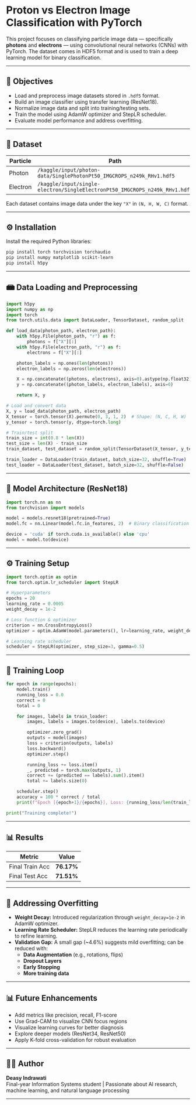 # Proton vs Electron Image Classification with PyTorch

This project focuses on classifying particle image data — specifically **photons** and **electrons** — using convolutional neural networks (CNNs) with PyTorch. The dataset comes in HDF5 format and is used to train a deep learning model for binary classification.

---

## 🧠 Objectives

- Load and preprocess image datasets stored in `.hdf5` format.
- Build an image classifier using transfer learning (ResNet18).
- Normalize image data and split into training/testing sets.
- Train the model using AdamW optimizer and StepLR scheduler.
- Evaluate model performance and address overfitting.

---

## 📁 Dataset

| Particle | Path |
|----------|------|
| Photon   | `/kaggle/input/photon-data/SinglePhotonPt50_IMGCROPS_n249k_RHv1.hdf5` |
| Electron | `/kaggle/input/single-electron/SingleElectronPt50_IMGCROPS_n249k_RHv1.hdf5` |

Each dataset contains image data under the key `"X"` in `(N, H, W, C)` format.

---

## ⚙️ Installation

Install the required Python libraries:

```bash
pip install torch torchvision torchaudio
pip install numpy matplotlib scikit-learn
pip install h5py
```

---

## 📾 Data Loading and Preprocessing

```python
import h5py
import numpy as np
import torch
from torch.utils.data import DataLoader, TensorDataset, random_split

def load_data(photon_path, electron_path):
    with h5py.File(photon_path, "r") as f:
        photons = f["X"][:]
    with h5py.File(electron_path, "r") as f:
        electrons = f["X"][:]

    photon_labels = np.ones(len(photons))
    electron_labels = np.zeros(len(electrons))

    X = np.concatenate((photons, electrons), axis=0).astype(np.float32) / 255.0
    y = np.concatenate((photon_labels, electron_labels), axis=0)

    return X, y

# Load and convert data
X, y = load_data(photon_path, electron_path)
X_tensor = torch.tensor(X).permute(0, 3, 1, 2)  # Shape: (N, C, H, W)
y_tensor = torch.tensor(y, dtype=torch.long)

# Train/test split
train_size = int(0.8 * len(X))
test_size = len(X) - train_size
train_dataset, test_dataset = random_split(TensorDataset(X_tensor, y_tensor), [train_size, test_size])

train_loader = DataLoader(train_dataset, batch_size=32, shuffle=True)
test_loader = DataLoader(test_dataset, batch_size=32, shuffle=False)
```

---

## 🧠 Model Architecture (ResNet18)

```python
import torch.nn as nn
from torchvision import models

model = models.resnet18(pretrained=True)
model.fc = nn.Linear(model.fc.in_features, 2)  # Binary classification

device = 'cuda' if torch.cuda.is_available() else 'cpu'
model = model.to(device)
```

---

## ⚙️ Training Setup

```python
import torch.optim as optim
from torch.optim.lr_scheduler import StepLR

# Hyperparameters
epochs = 20
learning_rate = 0.0005
weight_decay = 1e-2

# Loss function & optimizer
criterion = nn.CrossEntropyLoss()
optimizer = optim.AdamW(model.parameters(), lr=learning_rate, weight_decay=weight_decay)

# Learning rate scheduler
scheduler = StepLR(optimizer, step_size=3, gamma=0.5)
```

---

## 🚀 Training Loop

```python
for epoch in range(epochs):
    model.train()
    running_loss = 0.0
    correct = 0
    total = 0

    for images, labels in train_loader:
        images, labels = images.to(device), labels.to(device)

        optimizer.zero_grad()
        outputs = model(images)
        loss = criterion(outputs, labels)
        loss.backward()
        optimizer.step()

        running_loss += loss.item()
        _, predicted = torch.max(outputs, 1)
        correct += (predicted == labels).sum().item()
        total += labels.size(0)

    scheduler.step()
    accuracy = 100 * correct / total
    print(f"Epoch [{epoch+1}/{epochs}], Loss: {running_loss/len(train_loader):.4f}, Accuracy: {accuracy:.2f}%")

print("Training complete!")
```

---

## 📊 Results

| Metric           | Value     |
|------------------|-----------|
| Final Train Acc  | **76.17%** |
| Final Test Acc   | **71.51%** |

---

## 🔮 Addressing Overfitting

- **Weight Decay:** Introduced regularization through `weight_decay=1e-2` in AdamW optimizer.
- **Learning Rate Scheduler:** StepLR reduces the learning rate periodically to refine learning.
- **Validation Gap:** A small gap (~4.6%) suggests mild overfitting; can be reduced with:
  - **Data Augmentation** (e.g., rotations, flips)
  - **Dropout Layers**
  - **Early Stopping**
  - **More training data**

---

## 📊 Future Enhancements

- Add metrics like precision, recall, F1-score
- Use Grad-CAM to visualize CNN focus regions
- Visualize learning curves for better diagnosis
- Explore deeper models (ResNet34, ResNet50)
- Apply K-fold cross-validation for robust evaluation

---

## 👨‍💼 Author

**Deasy Indrawati**  
Final-year Information Systems student | Passionate about AI research, machine learning, and natural language processing

---

